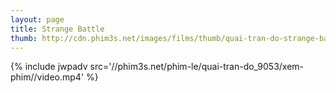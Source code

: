 ```yaml
---
layout: page
title: Strange Battle
thumb: http://cdn.phim3s.net/images/films/thumb/quai-tran-do-strange-battle-2016.jpg
---
```

{% include jwpadv src='//phim3s.net/phim-le/quai-tran-do_9053/xem-phim//video.mp4' %}
